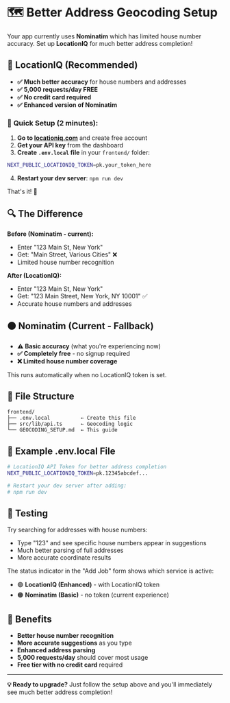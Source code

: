 # 🗺️ Better Address Geocoding Setup

Your app currently uses **Nominatim** which has limited house number accuracy. Set up **LocationIQ** for much better address completion!

## 🥇 **LocationIQ (Recommended)**

- **✅ Much better accuracy** for house numbers and addresses
- **✅ 5,000 requests/day FREE**
- **✅ No credit card required**
- **✅ Enhanced version of Nominatim**

### 🚀 **Quick Setup (2 minutes):**

1. **Go to [locationiq.com](https://locationiq.com/)** and create free account
2. **Get your API key** from the dashboard
3. **Create `.env.local` file** in your `frontend/` folder:

```bash
NEXT_PUBLIC_LOCATIONIQ_TOKEN=pk.your_token_here
```

4. **Restart your dev server**: `npm run dev`

That's it! 🎉

## 🔍 **The Difference**

**Before (Nominatim - current):**

- Enter "123 Main St, New York"
- Get: "Main Street, Various Cities" ❌
- Limited house number recognition

**After (LocationIQ):**

- Enter "123 Main St, New York"
- Get: "123 Main Street, New York, NY 10001" ✅
- Accurate house numbers and addresses

## 🟠 **Nominatim (Current - Fallback)**

- **⚠️ Basic accuracy** (what you're experiencing now)
- **✅ Completely free** - no signup required
- **❌ Limited house number coverage**

This runs automatically when no LocationIQ token is set.

## 📁 **File Structure**

```
frontend/
├── .env.local          ← Create this file
├── src/lib/api.ts      ← Geocoding logic
└── GEOCODING_SETUP.md  ← This guide
```

## 🔧 **Example .env.local File**

```bash
# LocationIQ API Token for better address completion
NEXT_PUBLIC_LOCATIONIQ_TOKEN=pk.12345abcdef...

# Restart your dev server after adding:
# npm run dev
```

## 🧪 **Testing**

Try searching for addresses with house numbers:

- Type "123" and see specific house numbers appear in suggestions
- Much better parsing of full addresses
- More accurate coordinate results

The status indicator in the "Add Job" form shows which service is active:

- 🟢 **LocationIQ (Enhanced)** - with LocationIQ token
- 🟠 **Nominatim (Basic)** - no token (current experience)

## 🎯 **Benefits**

- **Better house number recognition**
- **More accurate suggestions** as you type
- **Enhanced address parsing**
- **5,000 requests/day** should cover most usage
- **Free tier with no credit card** required

---

**💡 Ready to upgrade?** Just follow the setup above and you'll immediately see much better address completion!
